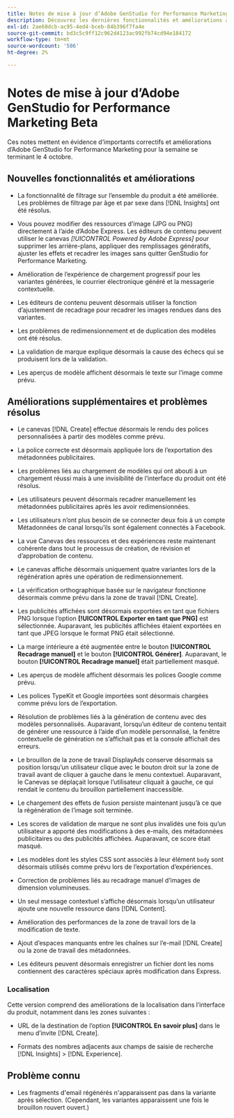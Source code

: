 ```yaml
---
title: Notes de mise à jour d’Adobe GenStudio for Performance Marketing Beta
description: Découvrez les dernières fonctionnalités et améliorations apportées à Adobe GenStudio for Performance Marketing.
exl-id: 2ae60dcb-ac95-4ed4-bceb-84b396f7fa4e
source-git-commit: bd3c5c9ff12c962d4123ac992fb74cd94e184172
workflow-type: tm+mt
source-wordcount: '586'
ht-degree: 2%

---
```


# Notes de mise à jour d’Adobe GenStudio for Performance Marketing Beta

Ces notes mettent en évidence d’importants correctifs et améliorations d’Adobe GenStudio for Performance Marketing pour la semaine se terminant le 4 octobre.

## Nouvelles fonctionnalités et améliorations

* La fonctionnalité de filtrage sur l’ensemble du produit a été améliorée. Les problèmes de filtrage par âge et par sexe dans [!DNL Insights] ont été résolus.  <!-- GS-1198 -->

* Vous pouvez modifier des ressources d’image (JPG ou PNG) directement à l’aide d’Adobe Express. Les éditeurs de contenu peuvent utiliser le canevas _[!UICONTROL Powered by Adobe Express]_ pour supprimer les arrière-plans, appliquer des remplissages génératifs, ajuster les effets et recadrer les images sans quitter GenStudio for Performance Marketing. <!-- GS-4615 -->

* Amélioration de l’expérience de chargement progressif pour les variantes générées, le courrier électronique généré et la messagerie contextuelle. <!-- GS-4651 3062-->

* Les éditeurs de contenu peuvent désormais utiliser la fonction d’ajustement de recadrage pour recadrer les images rendues dans des variantes. <!-- GS-2342 -->

* Les problèmes de redimensionnement et de duplication des modèles ont été résolus. <!-- GS-4895 -->

* La validation de marque explique désormais la cause des échecs qui se produisent lors de la validation.

* Les aperçus de modèle affichent désormais le texte sur l’image comme prévu. <!-- GS-5917 -->

## Améliorations supplémentaires et problèmes résolus

* Le canevas [!DNL Create] effectue désormais le rendu des polices personnalisées à partir des modèles comme prévu. <!-- GS-3415 -->

* La police correcte est désormais appliquée lors de l’exportation des métadonnées publicitaires. <!-- GS-5875 -->

* Les problèmes liés au chargement de modèles qui ont abouti à un chargement réussi mais à une invisibilité de l’interface du produit ont été résolus. <!-- GS-4815 5650-->

* Les utilisateurs peuvent désormais recadrer manuellement les métadonnées publicitaires après les avoir redimensionnées. <!-- GS-5871 -->

* Les utilisateurs n’ont plus besoin de se connecter deux fois à un compte Métadonnées de canal lorsqu’ils sont également connectés à Facebook. <!-- GS-3009 -->

* La vue Canevas des ressources et des expériences reste maintenant cohérente dans tout le processus de création, de révision et d’approbation de contenu. <!-- GS-5877 -->

* Le canevas affiche désormais uniquement quatre variantes lors de la régénération après une opération de redimensionnement. <!-- GS-5869 -->

* La vérification orthographique basée sur le navigateur fonctionne désormais comme prévu dans la zone de travail [!DNL Create]. <!-- GS-5760 -->

* Les publicités affichées sont désormais exportées en tant que fichiers PNG lorsque l’option **[!UICONTROL Exporter en tant que PNG]** est sélectionnée. Auparavant, les publicités affichées étaient exportées en tant que JPEG lorsque le format PNG était sélectionné. <!-- GS-5545 -->

* La marge intérieure a été augmentée entre le bouton **[!UICONTROL Recadrage manuel]** et le bouton **[!UICONTROL Générer]**. Auparavant, le bouton **[!UICONTROL Recadrage manuel]** était partiellement masqué. <!-- GS-6084 -->

* Les aperçus de modèle affichent désormais les polices Google comme prévu. <!-- GS-5946 -->

* Les polices TypeKit et Google importées sont désormais chargées comme prévu lors de l’exportation. <!-- GS-5948 -->

* Résolution de problèmes liés à la génération de contenu avec des modèles personnalisés. Auparavant, lorsqu’un éditeur de contenu tentait de générer une ressource à l’aide d’un modèle personnalisé, la fenêtre contextuelle de génération ne s’affichait pas et la console affichait des erreurs. <!-- GS-5262 -->

* Le brouillon de la zone de travail DisplayAds conserve désormais sa position lorsqu’un utilisateur clique avec le bouton droit sur la zone de travail avant de cliquer à gauche dans le menu contextuel. Auparavant, le Canevas se déplaçait lorsque l’utilisateur cliquait à gauche, ce qui rendait le contenu du brouillon partiellement inaccessible.  <!-- GS-5687 -->

* Le chargement des effets de fusion persiste maintenant jusqu’à ce que la régénération de l’image soit terminée.  <!-- GS-5811 -->

* Les scores de validation de marque ne sont plus invalidés une fois qu’un utilisateur a apporté des modifications à des e-mails, des métadonnées publicitaires ou des publicités affichées. Auparavant, ce score était masqué. <!-- GS-5379 -->

* Les modèles dont les styles CSS sont associés à leur élément `body` sont désormais utilisés comme prévu lors de l’exportation d’expériences. <!-- GS-5947 -->

* Correction de problèmes liés au recadrage manuel d’images de dimension volumineuses. <!-- GS-6039 -->

* Un seul message contextuel s’affiche désormais lorsqu’un utilisateur ajoute une nouvelle ressource dans [!DNL Content]. <!-- GS-5020 -->

* Amélioration des performances de la zone de travail lors de la modification de texte.  <!-- GS-5118 -->

* Ajout d’espaces manquants entre les chaînes sur l’e-mail [!DNL Create] ou la zone de travail des métadonnées. <!-- GS-5019 -->

* Les éditeurs peuvent désormais enregistrer un fichier dont les noms contiennent des caractères spéciaux après modification dans Express. <!-- GS-6131 -->

### Localisation

Cette version comprend des améliorations de la localisation dans l’interface du produit, notamment dans les zones suivantes :

* URL de la destination de l’option **[!UICONTROL En savoir plus]** dans le menu d’invite [!DNL Create]. <!-- GS-5029 -->

* Formats des nombres adjacents aux champs de saisie de recherche [!DNL Insights] > [!DNL Experience]. <!-- GS-4494 -->

## Problème connu

* Les fragments d&#39;email régénérés n&#39;apparaissent pas dans la variante après sélection. (Cependant, les variantes apparaissent une fois le brouillon rouvert ouvert.) <!-- GS-5913 -->